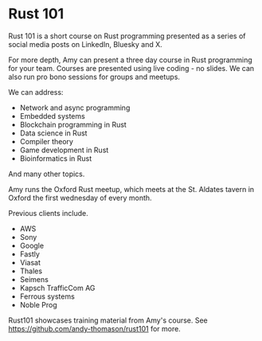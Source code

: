 # Rust 101

Rust 101 is a short course on Rust programming presented
as a series of social media posts on LinkedIn, Bluesky and X.

For more depth, Amy can present a three day course in Rust programming
for your team. Courses are presented using live coding - no slides.
We can also run pro bono sessions for groups and meetups.

We can address:

* Network and async programming
* Embedded systems
* Blockchain programming in Rust
* Data science in Rust
* Compiler theory
* Game development in Rust
* Bioinformatics in Rust

And many other topics.

Amy runs the Oxford Rust meetup, which meets at the St. Aldates tavern
in Oxford the first wednesday of every month.

Previous clients include.

* AWS
* Sony
* Google
* Fastly
* Viasat
* Thales
* Seimens
* Kapsch TrafficCom AG
* Ferrous systems
* Noble Prog

Rust101 showcases training material from Amy's course.
See https://github.com/andy-thomason/rust101 for more.
